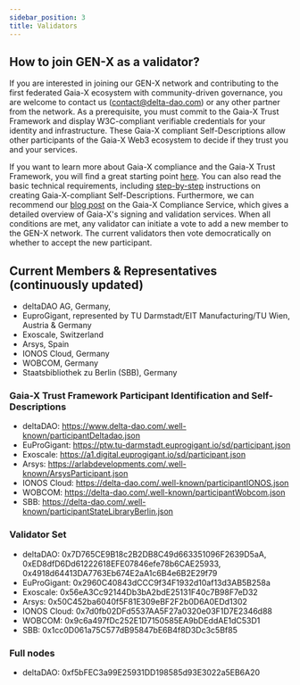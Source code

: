 ```yaml
---
sidebar_position: 3
title: Validators
---
```


## How to join GEN-X as a validator?
If you are interested in joining our GEN-X network and contributing to the first federated Gaia-X ecosystem with community-driven governance,  you are welcome to contact us (contact@delta-dao.com) or any other partner from the network. As a prerequisite, you must commit to the Gaia-X Trust Framework and display W3C-compliant verifiable credentials for your identity and infrastructure. These Gaia-X compliant Self-Descriptions allow other participants of the Gaia-X Web3 ecosystem to decide if they trust you and your services. 

If you want to learn more about Gaia-X compliance and the Gaia-X Trust Framework, you will find a great starting point [here](https://compliance.gaia-x.eu/). You can also read the basic technical requirements, including [step-by-step](https://gitlab.com/gaia-x/lab/compliance/gx-compliance) instructions on creating Gaia-X-compliant Self-Descriptions.
Furthermore, we can recommend our [blog post](https://deltadao.medium.com/gaia-x-compliance-service-a3df1d6ffc52) on the Gaia-X Compliance Service, which gives a detailed overview of Gaia-X's signing and validation services. When all conditions are met, any validator can initiate a vote to add a new member to the GEN-X network. The current validators then vote democratically on whether to accept the new participant.

## Current Members & Representatives (continuously updated)

- deltaDAO AG, Germany, 
- EuproGigant, represented by TU Darmstadt/EIT Manufacturing/TU Wien, Austria & Germany
- Exoscale, Switzerland
- Arsys, Spain
- IONOS Cloud, Germany
- WOBCOM, Germany
- Staatsbibliothek zu Berlin (SBB), Germany

### Gaia-X Trust Framework Participant Identification and Self-Descriptions
- deltaDAO: https://www.delta-dao.com/.well-known/participantDeltadao.json
- EuProGigant: https://ptw.tu-darmstadt.euprogigant.io/sd/participant.json
- Exoscale: https://a1.digital.euprogigant.io/sd/participant.json
- Arsys: https://arlabdevelopments.com/.well-known/ArsysParticipant.json
- IONOS Cloud: https://delta-dao.com/.well-known/participantIONOS.json
- WOBCOM: https://delta-dao.com/.well-known/participantWobcom.json
- SBB: https://delta-dao.com/.well-known/participantStateLibraryBerlin.json

### Validator Set
- deltaDAO: 0x7D765CE9B18c2B2DB8C49d663351096F2639D5aA, 0xED8dfD6Dd61222618EFE07846efe78b6CAE25933,  0x4918d64413DA7763Eb674E2aA1c6B4e6B2E29f79
- EuProGigant: 0x2960C40843dCCC9f34F1932d10af13d3AB5B258a
- Exoscale: 0x56eA3Cc92144Db3bA2bdE25131F40c7B98F7eD32
- Arsys: 0x50C452ba6040f5F81E309eBF2F2b0D6A0EDd1302
- IONOS Cloud: 0x7d0fb02DFd5537AA5F27a0320e03F1D7E2346d88
- WOBCOM: 0x9c6a497fDc252E1D7150585EA9bDEddAE1dC53D1
- SBB: 0x1cc0D061a75C577dB95847bE6B4f8D3Dc3c5Bf85

### Full nodes 
- deltaDAO: 0xf5bFEC3a99E25931DD198585d93E3022a5EB6A20
